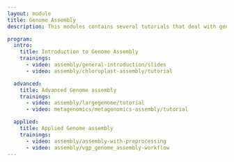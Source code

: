 ```yaml
---
layout: module
title: Genome Assembly
description: This modules contains several tutorials that deal with genome assembly.

program:
  intro:
    title: Introduction to Genome Assembly
    trainings:
      - video: assembly/general-introduction/slides
      - video: assembly/chloroplast-assembly/tutorial

  advanced:
    title: Advanced Genome assembly
    trainings:
      - video: assembly/largegenome/tutorial
      - video: metagenomics/metagenomics-assembly/tutorial

  applied:
    title: Applied Genome assembly
    trainings:
      - video: assembly/assembly-with-preprocessing
      - video: assembly/vgp_genome_assembly-workflow
---
```

